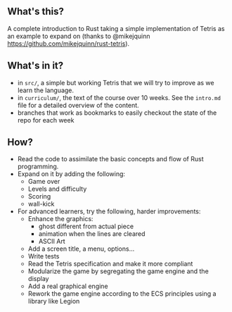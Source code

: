 ## What's this?

A complete introduction to Rust taking a simple implementation of Tetris as an example to expand on (thanks to @mikejquinn https://github.com/mikejquinn/rust-tetris).

## What's in it?

* in `src/`, a simple but working Tetris that we will try to improve as we learn the language. 
* in `curriculum/`, the text of the course over 10 weeks. See the `intro.md` file for a detailed overview of the content.
* branches that work as bookmarks to easily checkout the state of the repo for each week

## How?

* Read the code to assimilate the basic concepts and flow of Rust programming.
* Expand on it by adding the following:
    * Game over
    * Levels and difficulty
    * Scoring
    * wall-kick
* For advanced learners, try the following, harder improvements:
    * Enhance the graphics:
        * ghost different from actual piece
        * animation when the lines are cleared
        * ASCII Art
    * Add a screen title, a menu, options...
    * Write tests
    * Read the Tetris specification and make it more compliant
    * Modularize the game by segregating the game engine and the display
    * Add a real graphical engine
    * Rework the game engine according to the ECS principles using a library like Legion
